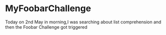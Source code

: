 # MyFoobarChallenge
Today on 2nd May in morning,I was searching about list comprehension and then the Foobar Challenge got triggered
